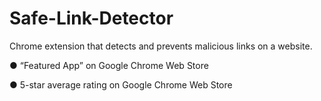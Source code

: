 # Safe-Link-Detector


Chrome extension that detects and prevents malicious links on a website.


●	“Featured App” on Google Chrome Web Store

●	5-star average rating on Google Chrome Web Store
